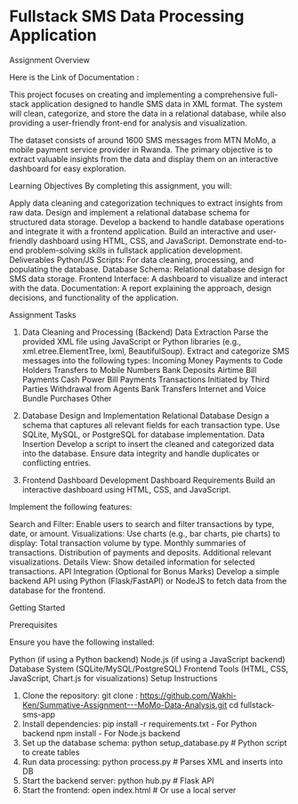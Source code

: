 <h1>Fullstack SMS Data Processing Application</h1>
Assignment Overview

Here is the Link of Documentation : 

This project focuses on creating and implementing a comprehensive full-stack application designed to handle SMS data in XML format. The system will clean, categorize, and store the data in a relational database, while also providing a user-friendly front-end for analysis and visualization.

The dataset consists of around 1600 SMS messages from MTN MoMo, a mobile payment service provider in Rwanda. The primary objective is to extract valuable insights from the data and display them on an interactive dashboard for easy exploration.

Learning Objectives
By completing this assignment, you will:

Apply data cleaning and categorization techniques to extract insights from raw data.
Design and implement a relational database schema for structured data storage.
Develop a backend to handle database operations and integrate it with a frontend application.
Build an interactive and user-friendly dashboard using HTML, CSS, and JavaScript.
Demonstrate end-to-end problem-solving skills in fullstack application development.
Deliverables
Python/JS Scripts: For data cleaning, processing, and populating the database.
Database Schema: Relational database design for SMS data storage.
Frontend Interface: A dashboard to visualize and interact with the data.
Documentation: A report explaining the approach, design decisions, and functionality of the application.

Assignment Tasks

1. Data Cleaning and Processing (Backend)
Data Extraction
Parse the provided XML file using JavaScript or Python libraries (e.g., xml.etree.ElementTree, lxml, BeautifulSoup).
Extract and categorize SMS messages into the following types:
Incoming Money
Payments to Code Holders
Transfers to Mobile Numbers
Bank Deposits
Airtime Bill Payments
Cash Power Bill Payments
Transactions Initiated by Third Parties
Withdrawal from Agents
Bank Transfers
Internet and Voice Bundle Purchases
Other

2. Database Design and Implementation
Relational Database
Design a schema that captures all relevant fields for each transaction type.
Use SQLite, MySQL, or PostgreSQL for database implementation.
Data Insertion
Develop a script to insert the cleaned and categorized data into the database.
Ensure data integrity and handle duplicates or conflicting entries.

3. Frontend Dashboard Development
Dashboard Requirements
Build an interactive dashboard using HTML, CSS, and JavaScript.

Implement the following features:

Search and Filter: Enable users to search and filter transactions by type, date, or amount.
Visualizations: Use charts (e.g., bar charts, pie charts) to display:
Total transaction volume by type.
Monthly summaries of transactions.
Distribution of payments and deposits.
Additional relevant visualizations.
Details View: Show detailed information for selected transactions.
API Integration (Optional for Bonus Marks)
Develop a simple backend API using Python (Flask/FastAPI) or NodeJS to fetch data from the database for the frontend.

Getting Started

Prerequisites

Ensure you have the following installed:

Python (if using a Python backend)
Node.js (if using a JavaScript backend)
Database System (SQLite/MySQL/PostgreSQL)
Frontend Tools (HTML, CSS, JavaScript, Chart.js for visualizations)
Setup Instructions

1. Clone the repository:
    git clone : https://github.com/Wakhi-Ken/Summative-Assignment---MoMo-Data-Analysis.git
    cd fullstack-sms-app
2. Install dependencies:
    pip install -r requirements.txt - For Python backend
    npm install  -  For Node.js backend
3. Set up the database schema:
    python setup_database.py  # Python script to create tables
4. Run data processing:
    python process.py  # Parses XML and inserts into DB
5. Start the backend server:
    python hub.py  # Flask API
6. Start the frontend:
    open index.html  # Or use a local server

